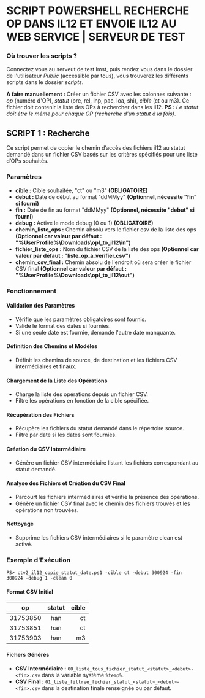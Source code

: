 # SCRIPT POWERSHELL RECHERCHE OP DANS IL12 ET ENVOIE IL12 AU WEB SERVICE | SERVEUR DE TEST

### Où trouver les scripts ?

Connectez vous au serveut de test lmst, puis rendez vous dans le dossier de l'utilisateur *Public* (accessible par tous), vous trouverez les différents scripts dans le dossier *scripts*.

**A faire manuellement :** Créer un fichier CSV avec les colonnes suivante : *op* (numéro d'OP), *statut* (pre, rel, inp, pac, loa, shi), *cible* (ct ou m3).
Ce fichier doit contenir la liste des OPs à rechercher dans les il12. **PS :** *Le statut doit être le même pour chaque OP (recherche d'un statut à la fois)*.

## SCRIPT 1 : Recherche

Ce script permet de copier le chemin d’accès des fichiers il12 au statut demandé dans un fichier CSV basés sur les critères spécifiés pour une liste d’OPs souhaités.

### Paramètres

- **cible :** Cible souhaitée, "ct" ou "m3" **(OBLIGATOIRE)**
- **debut :** Date de début au format "ddMMyy" **(Optionnel, nécessite "fin" si fourni)**
- **fin :** Date de fin au format "ddMMyy" **(Optionnel, nécessite "debut" si fourni)**
- **debug :** Active le mode debug (0 ou 1) **(OBLIGATOIRE)**
- **chemin_liste_ops :** Chemin absolu vers le fichier csv de la liste des ops **(Optionnel car valeur par défaut : "%UserProfile%\Downloads\opl_to_il12\in\")**
- **fichier_liste_ops :** Nom du fichier CSV de la liste des ops **(Optionnel car valeur par défaut : "liste_op_a_verifier.csv")**
- **chemin_csv_final :** Chemin absolu de l'endroit où sera créer le fichier CSV final **(Optionnel car valeur par défaut : "%UserProfile%\Downloads\opl_to_il12\out\")**

### Fonctionnement

#### Validation des Paramètres

- Vérifie que les paramètres obligatoires sont fournis.
- Valide le format des dates si fournies.
- Si une seule date est fournie, demande l'autre date manquante.

#### Définition des Chemins et Modèles

- Définit les chemins de source, de destination et les fichiers CSV intermédiaires et finaux.

#### Chargement de la Liste des Opérations

- Charge la liste des opérations depuis un fichier CSV.
- Filtre les opérations en fonction de la cible spécifiée.

#### Récupération des Fichiers

- Récupère les fichiers du statut demandé dans le répertoire source.
- Filtre par date si les dates sont fournies.

#### Création du CSV Intermédiaire

- Génère un fichier CSV intermédiaire listant les fichiers correspondant au statut demandé.

#### Analyse des Fichiers et Création du CSV Final

- Parcourt les fichiers intermédiaires et vérifie la présence des opérations.
- Génère un fichier CSV final avec le chemin des fichiers trouvés et les opérations non trouvées.

#### Nettoyage

- Supprime les fichiers CSV intermédiaires si le paramètre clean est activé.

### Exemple d'Exécution

`PS> ctv2_il12_copie_statut_date.ps1 -cible ct -debut 300924 -fin 300924 -debug 1 -clean 0`

#### Format CSV Initial

|op      |statut |cible  |
|---     |:-:    |--:    |
|31753850|han    |ct     |
|31753851|han    |ct     |
|31753903|han    |m3     |

#### Fichers Générés

- **CSV Intermédiaire :** `00_liste_tous_fichier_statut_<statut>_<debut>-<fin>.csv` dans la variable système `%temp%`.
- **CSV Final :** `01_liste_filtree_fichier_statut_<statut>_<debut>-<fin>.csv` dans la destination finale renseignée ou par défaut.



    
